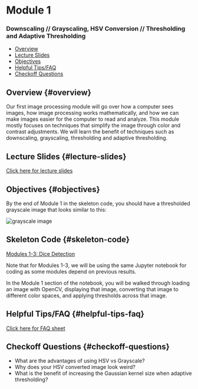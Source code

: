# Module 1
### Downscaling // Grayscaling, HSV Conversion // Thresholding and Adaptive Thresholding

- [Overview](#overview)
- [Lecture Slides](#lecture-slides)
- [Objectives](#objectives)
- [Helpful Tips/FAQ](#helpful-tips-faq)
- [Checkoff Questions](#checkoff-questions)

## Overview {#overview}


Our first image processing module will go over how a computer sees images, how image processing works mathematically, and how we can make images easier for the computer to read and analyze. This module mostly focuses on techniques that simplify the image through color and contrast adjustments. We will learn the benefit of techniques such as downscaling, grayscaling, thresholding and adaptive thresholding.


## Lecture Slides {#lecture-slides}

[Click here for lecture slides](https://docs.google.com/presentation/d/16VabwJj7FgEXsF_ooGWiYEC7AshbvK_XKuDeHOT2990/edit?usp=drive_link)


## Objectives {#objectives}

By the end of Module 1 in the skeleton code, you should have a thresholded grayscale image that looks similar to this: 

![grayscale image](images/image1.png)


## Skeleton Code {#skeleton-code}

[Modules 1-3: Dice Detection](https://colab.research.google.com/drive/1enqrfz7Y4wEG6Qgae1qbllJe3fynSznn?usp=sharing)

Note that for Modules 1-3, we will be using the same Jupyter notebook for coding as some modules depend on previous results.

In the Module 1 section of the notebook, you will be walked through loading an image with OpenCV, displaying that image, converting that image to different color spaces, and applying thresholds across that image.


## Helpful Tips/FAQ {#helpful-tips-faq}

[Click here for FAQ sheet](https://docs.google.com/document/u/0/d/1lUnK5WOirf125nsWOR8H8y9OeY6WMU5Oy9NtQBtFl_8/edit)


## Checkoff Questions {#checkoff-questions}

* What are the advantages of using HSV vs Grayscale?
* Why does your HSV converted image look weird?
* What is the benefit of increasing the Gaussian kernel size when adaptive thresholding?